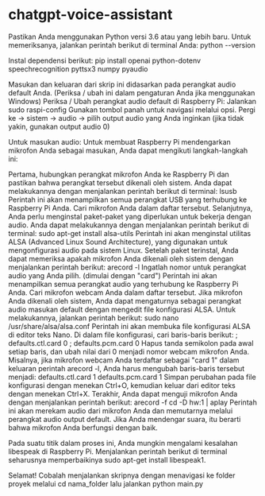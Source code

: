 # chatgpt-voice-assistant


Pastikan Anda menggunakan Python versi 3.6 atau yang lebih baru. Untuk memeriksanya, jalankan perintah berikut di terminal Anda: python --version

Instal dependensi berikut:
pip install openai python-dotenv speechrecognition pyttsx3 numpy pyaudio

Masukan dan keluaran dari skrip ini didasarkan pada perangkat audio default Anda. (Periksa / ubah ini dalam pengaturan Anda jika menggunakan Windows)
Periksa / Ubah perangkat audio default di Raspberry Pi:
Jalankan sudo raspi-config
Gunakan tombol panah untuk navigasi melalui opsi. Pergi ke -> sistem -> audio -> pilih output audio yang Anda inginkan (jika tidak yakin, gunakan output audio 0)

Untuk masukan audio:
Untuk membuat Raspberry Pi mendengarkan mikrofon Anda sebagai masukan, Anda dapat mengikuti langkah-langkah ini:

Pertama, hubungkan perangkat mikrofon Anda ke Raspberry Pi dan pastikan bahwa perangkat tersebut dikenali oleh sistem. Anda dapat melakukannya dengan menjalankan perintah berikut di terminal:
lsusb
Perintah ini akan menampilkan semua perangkat USB yang terhubung ke Raspberry Pi Anda. Cari mikrofon Anda dalam daftar tersebut.
Selanjutnya, Anda perlu menginstal paket-paket yang diperlukan untuk bekerja dengan audio. Anda dapat melakukannya dengan menjalankan perintah berikut di terminal:
sudo apt-get install alsa-utils
Perintah ini akan menginstal utilitas ALSA (Advanced Linux Sound Architecture), yang digunakan untuk mengonfigurasi audio pada sistem Linux.
Setelah paket terinstal, Anda dapat memeriksa apakah mikrofon Anda dikenali oleh sistem dengan menjalankan perintah berikut:
arecord -l
Ingatlah nomor untuk perangkat audio yang Anda pilih. (dimulai dengan "card")
Perintah ini akan menampilkan semua perangkat audio yang terhubung ke Raspberry Pi Anda. Cari mikrofon webcam Anda dalam daftar tersebut.
Jika mikrofon Anda dikenali oleh sistem, Anda dapat mengaturnya sebagai perangkat audio masukan default dengan mengedit file konfigurasi ALSA. Untuk melakukannya, jalankan perintah berikut:
sudo nano /usr/share/alsa/alsa.conf
Perintah ini akan membuka file konfigurasi ALSA di editor teks Nano.
Di dalam file konfigurasi, cari baris-baris berikut:
; defaults.ctl.card 0
; defaults.pcm.card 0
Hapus tanda semikolon pada awal setiap baris, dan ubah nilai dari 0 menjadi nomor webcam mikrofon Anda. Misalnya, jika mikrofon webcam Anda terdaftar sebagai "card 1" dalam keluaran perintah arecord -l, Anda harus mengubah baris-baris tersebut menjadi:
defaults.ctl.card 1
defaults.pcm.card 1
Simpan perubahan pada file konfigurasi dengan menekan Ctrl+O, kemudian keluar dari editor teks dengan menekan Ctrl+X.
Terakhir, Anda dapat menguji mikrofon Anda dengan menjalankan perintah berikut:
arecord -f cd -D hw:1 | aplay
Perintah ini akan merekam audio dari mikrofon Anda dan memutarnya melalui perangkat audio output default. Jika Anda mendengar suara, itu berarti bahwa mikrofon Anda berfungsi dengan baik.

Pada suatu titik dalam proses ini, Anda mungkin mengalami kesalahan libespeak di Raspberry Pi. Menjalankan perintah berikut di terminal seharusnya memperbaikinya sudo apt-get install libespeak1.

Selamat! Cobalah menjalankan skripnya dengan menavigasi ke folder proyek melalui cd nama_folder lalu jalankan python main.py
